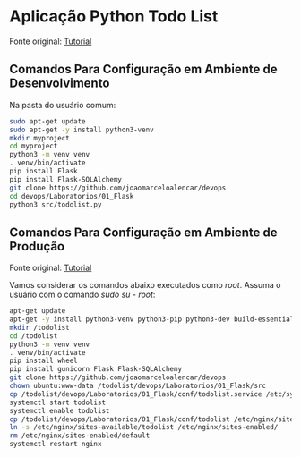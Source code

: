 # Aplicação Python Todo List

Fonte original: [Tutorial](https://www.python-engineer.com/posts/flask-todo-app/)

## Comandos Para Configuração em Ambiente de Desenvolvimento

Na pasta do usuário comum:

```bash
sudo apt-get update
sudo apt-get -y install python3-venv
mkdir myproject
cd myproject
python3 -m venv venv
. venv/bin/activate
pip install Flask
pip install Flask-SQLAlchemy
git clone https://github.com/joaomarceloalencar/devops
cd devops/Laboratorios/01_Flask
python3 src/todolist.py
```

## Comandos Para Configuração em Ambiente de Produção

Fonte original: [Tutorial](https://www.digitalocean.com/community/tutorials/how-to-serve-flask-applications-with-gunicorn-and-nginx-on-ubuntu-20-04-pt)


Vamos considerar os comandos abaixo executados como _root_. Assuma o usuário com o comando _sudo su - root_:

```bash
apt-get update
apt-get -y install python3-venv python3-pip python3-dev build-essential libssl-dev libffi-dev python3-setuptools nginx
mkdir /todolist
cd /todolist
python3 -m venv venv
. venv/bin/activate
pip install wheel
pip install gunicorn Flask Flask-SQLAlchemy
git clone https://github.com/joaomarceloalencar/devops
chown ubuntu:www-data /todolist/devops/Laboratorios/01_Flask/src
cp /todolist/devops/Laboratorios/01_Flask/conf/todolist.service /etc/systemd/system/
systemctl start todolist
systemctl enable todolist 
cp /todolist/devops/Laboratorios/01_Flask/conf/todolist /etc/nginx/sites-available/
ln -s /etc/nginx/sites-available/todolist /etc/nginx/sites-enabled/
rm /etc/nginx/sites-enabled/default
systemctl restart nginx
```

